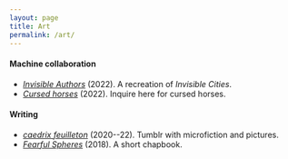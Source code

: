 ```yaml
---
layout: page
title: Art
permalink: /art/
---
```


#### Machine collaboration

- [*Invisible Authors*](/assets/invisible-authors.pdf) (2022). A
  recreation of *Invisible Cities*.
- <a href = "mailto:cursedhorses@gmail.com"><i>Cursed horses</i></a>
  (2022). Inquire here for cursed horses.

#### Writing

- [*caedrix feuilleton*](https://caedrix.tumblr.com/)
  (2020--22). Tumblr with microfiction and pictures.
- [*Fearful Spheres*](/assets/fearful-spheres.pdf) (2018). A short
  chapbook.
